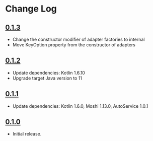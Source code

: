 Change Log
==========

## [0.1.3](https://github.com/onenowy/moshi-polymorphic-adapter/releases/tag/v0.1.3)

* Change the constructor modifier of adapter factories to internal
* Move KeyOption property from the constructor of adapters

## [0.1.2](https://github.com/onenowy/moshi-polymorphic-adapter/releases/tag/v0.1.2)

* Update dependencies: Kotlin 1.6.10
* Upgrade target Java version to 11

## [0.1.1](https://github.com/onenowy/moshi-polymorphic-adapter/releases/tag/v0.1.1)

* Update dependencies: Kotlin 1.6.0, Moshi 1.13.0, AutoService 1.0.1

## [0.1.0](https://github.com/onenowy/moshi-polymorphic-adapter/releases/tag/v0.1.0)

* Initial release.